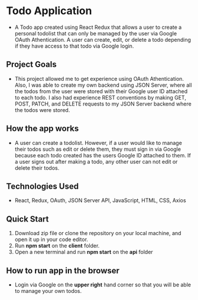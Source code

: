 # Todo Application

- A Todo app created using React Redux that allows a user to create a personal todolist that can only be managed by the user via Google OAuth Athentication. A user can create, edit, or delete a todo depending if they have access to that todo via Google login. 

## Project Goals

- This project allowed me to get experience using OAuth Athentication. Also, I was able to create my own backend using JSON Server, where all the todos from the user were stored with their Google user ID attached to each todo. I also had experience REST conventions by making GET, POST, PATCH, and DELETE requests to my JSON Server backend where the todos were stored.

## How the app works

- A user can create a todolist. However, if a user would like to manage their todos such as edit or delete them, they must sign in via Google because each todo created has the users Google ID attached to them. If a user signs out after making a todo, any other user can not edit or delete their todos. 

## Technologies Used

- React, Redux, OAuth, JSON Server API, JavaScript, HTML, CSS, Axios

## Quick Start

1. Download zip file or clone the repository on your local machine, and open it up in your code editor.
3. Run **npm start** on the **client** folder.
4. Open a new terminal and run **npm start** on the **api** folder


## How to run app in the browser
- Login via Google on the **upper right** hand corner so that you will be able to manage your own todos.

